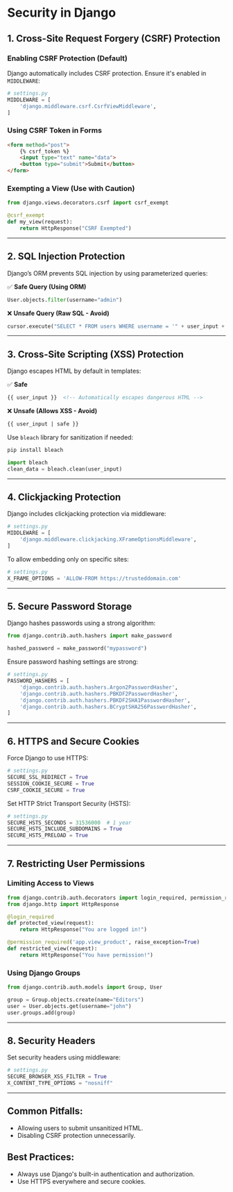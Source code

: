 # Security in Django

## 1. Cross-Site Request Forgery (CSRF) Protection

### Enabling CSRF Protection (Default)

Django automatically includes CSRF protection. Ensure it's enabled in `MIDDLEWARE`:

```python
# settings.py
MIDDLEWARE = [
    'django.middleware.csrf.CsrfViewMiddleware',
]
```

### Using CSRF Token in Forms

```html
<form method="post">
    {% csrf_token %}
    <input type="text" name="data">
    <button type="submit">Submit</button>
</form>
```

### Exempting a View (Use with Caution)

```python
from django.views.decorators.csrf import csrf_exempt

@csrf_exempt
def my_view(request):
    return HttpResponse("CSRF Exempted")
```

---

## 2. SQL Injection Protection

Django’s ORM prevents SQL injection by using parameterized queries:

✅ **Safe Query (Using ORM)**  
```python
User.objects.filter(username="admin")
```

❌ **Unsafe Query (Raw SQL - Avoid)**  
```python
cursor.execute("SELECT * FROM users WHERE username = '" + user_input + "'")
```

---

## 3. Cross-Site Scripting (XSS) Protection

Django escapes HTML by default in templates:

✅ **Safe**  
```html
{{ user_input }}  <!-- Automatically escapes dangerous HTML -->
```

❌ **Unsafe (Allows XSS - Avoid)**  
```html
{{ user_input | safe }}
```

Use `bleach` library for sanitization if needed:

```sh
pip install bleach
```

```python
import bleach
clean_data = bleach.clean(user_input)
```

---

## 4. Clickjacking Protection

Django includes clickjacking protection via middleware:

```python
# settings.py
MIDDLEWARE = [
    'django.middleware.clickjacking.XFrameOptionsMiddleware',
]
```

To allow embedding only on specific sites:

```python
# settings.py
X_FRAME_OPTIONS = 'ALLOW-FROM https://trusteddomain.com'
```

---

## 5. Secure Password Storage

Django hashes passwords using a strong algorithm:

```python
from django.contrib.auth.hashers import make_password

hashed_password = make_password("mypassword")
```

Ensure password hashing settings are strong:

```python
# settings.py
PASSWORD_HASHERS = [
    'django.contrib.auth.hashers.Argon2PasswordHasher',
    'django.contrib.auth.hashers.PBKDF2PasswordHasher',
    'django.contrib.auth.hashers.PBKDF2SHA1PasswordHasher',
    'django.contrib.auth.hashers.BCryptSHA256PasswordHasher',
]
```

---

## 6. HTTPS and Secure Cookies

Force Django to use HTTPS:

```python
# settings.py
SECURE_SSL_REDIRECT = True
SESSION_COOKIE_SECURE = True
CSRF_COOKIE_SECURE = True
```

Set HTTP Strict Transport Security (HSTS):

```python
# settings.py
SECURE_HSTS_SECONDS = 31536000  # 1 year
SECURE_HSTS_INCLUDE_SUBDOMAINS = True
SECURE_HSTS_PRELOAD = True
```

---

## 7. Restricting User Permissions

### Limiting Access to Views

```python
from django.contrib.auth.decorators import login_required, permission_required
from django.http import HttpResponse

@login_required
def protected_view(request):
    return HttpResponse("You are logged in!")

@permission_required('app.view_product', raise_exception=True)
def restricted_view(request):
    return HttpResponse("You have permission!")
```

### Using Django Groups

```python
from django.contrib.auth.models import Group, User

group = Group.objects.create(name="Editors")
user = User.objects.get(username="john")
user.groups.add(group)
```

---

## 8. Security Headers

Set security headers using middleware:

```python
# settings.py
SECURE_BROWSER_XSS_FILTER = True
X_CONTENT_TYPE_OPTIONS = "nosniff"
```

---

## Common Pitfalls:
- Allowing users to submit unsanitized HTML.
- Disabling CSRF protection unnecessarily.

## Best Practices:
- Always use Django's built-in authentication and authorization.
- Use HTTPS everywhere and secure cookies.